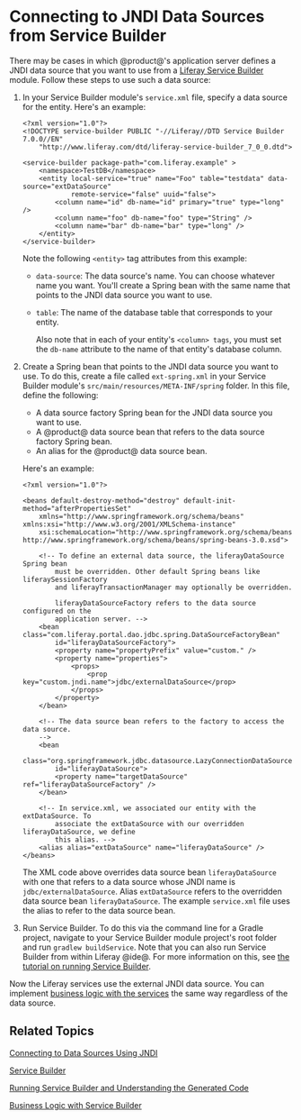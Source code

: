 # Connecting to JNDI Data Sources from Service Builder [](id=connecting-to-jndi-data-sources-from-service-builder)

There may be cases in which @product@'s application server defines a JNDI data 
source that you want to use from a 
[Liferay Service Builder](/develop/tutorials/-/knowledge_base/7-0/service-builder) 
module. Follow these steps to use such a data source: 

1.  In your Service Builder module's `service.xml` file, specify a data source 
    for the entity. Here's an example: 

        <?xml version="1.0"?>
        <!DOCTYPE service-builder PUBLIC "-//Liferay//DTD Service Builder 7.0.0//EN"
            "http://www.liferay.com/dtd/liferay-service-builder_7_0_0.dtd">

        <service-builder package-path="com.liferay.example" >
            <namespace>TestDB</namespace>
            <entity local-service="true" name="Foo" table="testdata" data-source="extDataSource"
                    remote-service="false" uuid="false">
   	            <column name="id" db-name="id" primary="true" type="long" />
   	            <column name="foo" db-name="foo" type="String" />
   	            <column name="bar" db-name="bar" type="long" />
            </entity>
        </service-builder>

    Note the following `<entity>` tag attributes from this example: 

    -   `data-source`: The data source's name. You can choose whatever name you
        want. You'll create a Spring bean with the same name that points to the
        JNDI data source you want to use. 
    -   `table`: The name of the database table that corresponds to your
        entity. 

        Also note that in each of your entity's `<column> tags`, you must set
        the  `db-name` attribute to the name of that entity's database column. 

2.  Create a Spring bean that points to the JNDI data source you want to use. To
    do this, create a file called `ext-spring.xml` in your Service Builder
    module's `src/main/resources/META-INF/spring` folder. In this file, define
    the following: 

    -   A data source factory Spring bean for the JNDI data source you want to
        use. 
    -   A @product@ data source bean that refers to the data source factory
        Spring bean.  
    -   An alias for the @product@ data source bean. 

    Here's an example: 

        <?xml version="1.0"?>

        <beans default-destroy-method="destroy" default-init-method="afterPropertiesSet"
        	xmlns="http://www.springframework.org/schema/beans" xmlns:xsi="http://www.w3.org/2001/XMLSchema-instance"
        	xsi:schemaLocation="http://www.springframework.org/schema/beans http://www.springframework.org/schema/beans/spring-beans-3.0.xsd">

        	<!-- To define an external data source, the liferayDataSource Spring bean 
        		must be overridden. Other default Spring beans like liferaySessionFactory 
        		and liferayTransactionManager may optionally be overridden. 

        		liferayDataSourceFactory refers to the data source configured on the
        		application server. -->
        	<bean class="com.liferay.portal.dao.jdbc.spring.DataSourceFactoryBean"
        		id="liferayDataSourceFactory">
        		<property name="propertyPrefix" value="custom." />
        		<property name="properties">
        			<props>
        				<prop key="custom.jndi.name">jdbc/externalDataSource</prop>
        			</props>
        		</property>
        	</bean>

            <!-- The data source bean refers to the factory to access the data source.
        	-->
        	<bean
        		class="org.springframework.jdbc.datasource.LazyConnectionDataSourceProxy"
        		id="liferayDataSource">
        		<property name="targetDataSource" ref="liferayDataSourceFactory" />
        	</bean>

        	<!-- In service.xml, we associated our entity with the extDataSource. To 
        		associate the extDataSource with our overridden liferayDataSource, we define 
        		this alias. -->
        	<alias alias="extDataSource" name="liferayDataSource" />
        </beans>

    The XML code above overrides data source bean `liferayDataSource` with one
    that refers to a data source whose JNDI name is `jdbc/externalDataSource`.
    Alias `extDataSource` refers to the overridden data source bean
    `liferayDataSource`. The example `service.xml` file uses the alias to refer
    to the data source bean. 

3.  Run Service Builder. To do this via the command line for a Gradle project, 
    navigate to your Service Builder module project's root folder and run 
    `gradlew buildService`. Note that you can also run Service Builder from 
    within Liferay @ide@. For more information on this, see 
    [the tutorial on running Service Builder](/develop/tutorials/-/knowledge_base/7-0/running-service-builder-and-understanding-the-generated-code). 

Now the Liferay services use the external JNDI data source. You can implement
[business logic with the services](/develop/tutorials/-/knowledge_base/7-0/business-logic-with-service-builder)
the same way regardless of the data source. 

## Related Topics [](id=related-topics)

[Connecting to Data Sources Using JNDI](/develop/tutorials/-/knowledge_base/7-0/connecting-to-data-sources-using-jndi)

[Service Builder](/develop/tutorials/-/knowledge_base/7-0/service-builder)

[Running Service Builder and Understanding the Generated Code](/develop/tutorials/-/knowledge_base/7-0/running-service-builder-and-understanding-the-generated-code)

[Business Logic with Service Builder](/develop/tutorials/-/knowledge_base/7-0/business-logic-with-service-builder)
